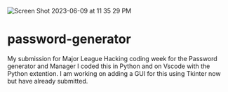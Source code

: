 ![Screen Shot 2023-06-09 at 11 35 29 PM](https://github.com/dpearyer/password-generator/assets/81725988/e4b3ce60-3234-4bfb-b9c3-5d25e1eeadce)
# password-generator
My submission for Major League Hacking coding week for the Password generator and Manager
I coded this in Python and on Vscode with the Python extention. 
I am working on adding a GUI for this using Tkinter now but have already submitted.
